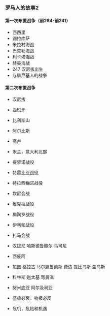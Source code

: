 ###  罗马人的故事2

#### 第一次布匿战争（前264-前241）
- 西西里
- 锡拉库萨
- 米拉村海战
- 巴莫勒海战
- 利卡塔海战
- 赫美海战
- 247 汉尼拔出生
- 与腓尼基人的战争


#### 第二次布匿战争 
- 汉尼拔
- 西班牙
- 比利斯山
- 阿尔比斯
- 高卢
- 米兰，意大利北部
- 提挈诺战役
- 特雷比亚战役
- 特拉西梅诺战役
- 坎尼会战
- 维克拉战役
- 梅陶罗战役
- 伊利帕战役
- 扎马会战
- 汉拔尼  哈斯德鲁鲍尔 马可尼
- 西庇阿  
- 加图 格拉古  马尔凯鲁凯斯 费边   提比乌斯 盖乌斯 
- 科林斯  迦太基  弩曼滋
- 努米底亚 阿尔及利亚


- 盛极必衰，物极必反
- 危机，危险和机遇